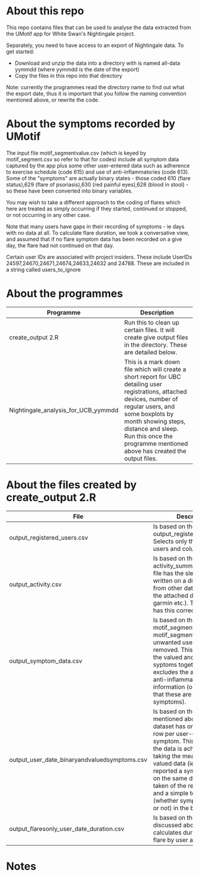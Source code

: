 # About this repo

This repo contains files that can be used to analyse the data extracted from the UMotif app for White Swan's Nightingale project. 

Separately, you need to have access to an export of Nightingale data. To get started:

- Download and unzip the data into a directory with is named all-data yymmdd (where yymmdd is the date of the export)
- Copy the files in this repo into that directory

Note: currently the programmes read the directory name to find out what the export date, thus it is important that you follow the naming convention mentioned above, or rewrite the code.

# About the symptoms recorded by UMotif

The input file motif_segmentvalue.csv (which is keyed by motif_segment.csv so refer to that for codes) include all symptom data captured by the app plus some other user-entered data such as adherence to exercise schedule (code 615) and use of anti-inflammatories (code 613). Some of the "symptoms" are actually binary states - those coded 610 (flare status),629 (flare of psoriasis),630 (red painful eyes),628 (blood in stool) - so these have been converted into binary variables. 

You may wish to take a different approach to the coding of flares which here are treated as simply occurring if they started, continued or stopped, or not occurring in any other case.

Note that many users have gaps in their recording of symptoms - ie days with no data at all. To calculate flare duration, we took a conversative view, and assumed that if no flare symptom data has been recorded on a give day, the flare had not continued on that day. 

Certain user IDs are associated with project insiders. These include UserIDs 24597,24670,24671,24674,24633,24632 and 24788. These are included in a string called users_to_ignore

# About the programmes

| Programme | Description |
| ------ | ------ |
| create_output 2.R | Run this to clean up certain files. It will create give output files in the directory. These are detailed below.  |
| Nightingale_analysis_for_UCB_yymmdd | This is a mark down file which will create a short report for UBC detailing user registrations, attached devices, number of regular users, and some boxplots by month showing steps, distance and sleep. Run this once the programme mentioned above has created the output files. |

# About the files created by create_output 2.R

| File | Description |
| ------ | ------ |
| output_registered_users.csv | Is based on the input file output_registered_users.csv. Selects only the needed users and columns  |
| output_activity.csv | Is based on the input file activity_summary.csv. This file has the sleep data is written on a different row from other data captured by the attached device (fitbit, garmin etc.). The output file has this corrected. |
| output_symptom_data.csv | Is based on the input file motif_segmentvalue.csv and motif_segment.csv. The unwanted users have been removed. This file combines the valued and binary syptoms together but excludes the adherence and anti-inflammatory information (on the basis that these are not symptoms).  |
| output_user_date_binaryandvaluedsymptoms.csv | Is based on the file mentioned above, but this dataset has only a single row per user-date-symptom. This collapsing of the data is achieved by taking the mean of the valued data (ie if a user reported a symptom twice on the same data a mean is taken of the reported values; and a simple toggle (whether symptom occurred or not) in the binary data. |
| output_flaresonly_user_date_duration.csv | Is based on the output file discussed above, and calculates duration for each flare by user and start date |


# Notes

